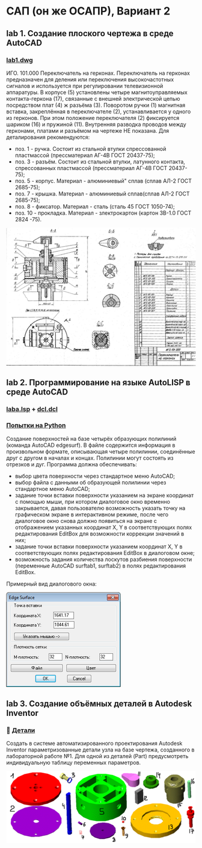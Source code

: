 # САП (он же ОСАПР), Вариант 2

## lab 1. Создание плоского чертежа в среде AutoCAD

### [lab1.dwg](lab1/lab1.dwg)

ИГО. 101.000 Переключатель на герконах.
Переключатель на герконах предназначен для деления или переключения высокочастотных сигналов и используется при регулировании телевизионной аппаратуры. В корпусе (5) установлены четыре магнитоуправляемых контакта-геркона (17), связанные с внешней электрической цепью посредством плат (4) ж разъёма (3). Поворотом ручки (1) магнитная вставка, закреплённая в переключателе (2), устанавливается у одного из герконов. При этом положение переключателя (2) фиксируется шариком (16) и пружиной (11). Внутренняя разводка проводов между герконами, платами и разъёмом на чертеже НЕ показана.
Для деталирования рекомендуются:
- поз. 1 - ручка. Состоит из стальной втулки спрессованной пластмассой (прессматериал АГ-4В ГОСТ 20437-75);
- поз. 3 - разъём. Состоит из стальной втулки, латунного контакта, спрессованных пластмассой (прессматериал АГ-4В ГОСТ 20437-75);
- поз. 5 - корпус. Материал - алюминиевый" сплав (сплав АЛ-2 ГОСТ 2685-75);
- поз. 7 - крышка. Материал - алюминиевый сплав(сплав АЛ-2 ГОСТ 2685-75);
- поз. 8 - фиксатор. Материал - сталь (сталь 45 ГОСТ 1050-74);
- поз. 10 - прокладка. Материал - злектрокартон (картон ЗВ-1.0 ГОСТ 2824 -75).

![lab1.jpeg](static/lab1.jpeg)

## lab 2. Программирование на языке AutoLISP в среде AutoCAD

### [laba.lsp](lab2/laba.lsp) + [dcl.dcl](lab2/dcl.dcl)

### [Попытки на Python](lab2/Python/)

Создание поверхностей на базе четырёх образующих полилиний (команда AutoCAD edgesurf). В файле содержится информация в произвольном формате, описывающая четыре полилинии, соединённые друг с другом в началах и концах. Полилинии могут состоять из отрезков и дуг. Программа должна обеспечивать:

- выбор цвета поверхности через стандартное меню AutoCAD;
- выбор файла с данными об образующей полилинии через стандартное меню AutoCAD;
- задание точки вставки поверхности указанием на экране координат с помощью мыши, при котором диалоговое окно временно закрывается, давая пользователю возможность указать точку на графическом экране в интерактивном режиме, после чего диалоговое окно снова должно появиться на экране с отображением указанных координат X, Y в соответствующих полях редактирования EditBox для возможности коррекции значений в них;
- задание точки вставки поверхности указанием координат X, Y в соответствующих полях редактирования EditBox в диалоговом окне;
- возможность задания количества лоскутов разбиения поверхности (переменные AutoCAD surftab1, surftab2) в полях редактирования EditBox.

Примерный вид диалогового окна:

![lab2_dialog.png](static/lab2_dialog.png)

## lab 3. Создание объёмных деталей в Autodesk Inventor

### 🔗 [Детали](lab3/)

Cоздать в системе автоматизированного проектирования Autodesk Inventor параметризованные детали узла на базе чертежа, созданного в лабораторной работе №1. Для одной из деталей (Part) предусмотреть индивидуальную таблицу переменных параметров.

![lab3](static/lab3.png)